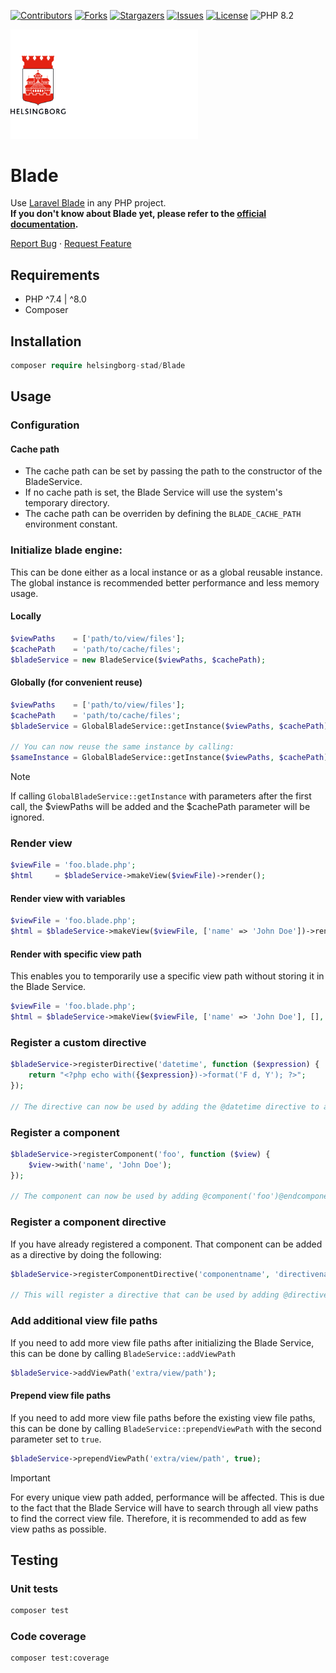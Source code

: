 <!-- Shields -->
[![Contributors][contributors-shield]][contributors-url]
[![Forks][forks-shield]][forks-url]
[![Stargazers][stars-shield]][stars-url]
[![Issues][issues-shield]][issues-url]
[![License][license-shield]][license-url]
![PHP 8.2](https://github.com/helsingborg-stad/Blade/actions/workflows/php-test.yaml/badge.svg)


<a href="https://github.com/helsingborg-stad/Blade">
    <img src="docs/images/hbg-github-logo-combo.png" alt="Logo" width="300">
</a>

# Blade

Use [Laravel Blade](https://laravel.com/docs/blade) in any PHP project.\
**If you don't know about Blade yet, please refer to the [official documentation](https://laravel.com/docs/blade).**
  
[Report Bug](https://github.com/helsingborg-stad/Blade/issues) · [Request Feature](https://github.com/helsingborg-stad/Blade/issues)
  

## Requirements
- PHP ^7.4 | ^8.0
- Composer


## Installation

```php
composer require helsingborg-stad/Blade
```

## Usage

### Configuration

#### Cache path
* The cache path can be set by passing the path to the constructor of the BladeService.
* If no cache path is set, the Blade Service will use the system's temporary directory.
* The cache path can be overriden by defining the `BLADE_CACHE_PATH` environment constant.

### Initialize blade engine:
This can be done either as a local instance or as a global reusable instance. The global instance is recommended better performance and less memory usage.

#### Locally
```php
$viewPaths    = ['path/to/view/files'];
$cachePath    = 'path/to/cache/files';
$bladeService = new BladeService($viewPaths, $cachePath);
```

#### Globally (for convenient reuse)
```php
$viewPaths    = ['path/to/view/files'];
$cachePath    = 'path/to/cache/files';
$bladeService = GlobalBladeService::getInstance($viewPaths, $cachePath);

// You can now reuse the same instance by calling:
$sameInstance = GlobalBladeService::getInstance($viewPaths, $cachePath);
```
> [!NOTE]
> If calling `GlobalBladeService::getInstance` with parameters after the first call, the $viewPaths will be added and the $cachePath parameter will be ignored.

### Render view

```php
$viewFile = 'foo.blade.php';
$html     = $bladeService->makeView($viewFile)->render();
```

#### Render view with variables

```php
$viewFile = 'foo.blade.php';
$html = $bladeService->makeView($viewFile, ['name' => 'John Doe'])->render();
```

#### Render with specific view path
This enables you to temporarily use a specific view path without storing it in the Blade Service.
```php
$viewFile = 'foo.blade.php';
$html = $bladeService->makeView($viewFile, ['name' => 'John Doe'], [], 'specific/view/path')->render();
```


### Register a custom directive

```php
$bladeService->registerDirective('datetime', function ($expression) {
    return "<?php echo with({$expression})->format('F d, Y'); ?>";
});

// The directive can now be used by adding the @datetime directive to a view file.
```

### Register a component

```php
$bladeService->registerComponent('foo', function ($view) {
    $view->with('name', 'John Doe');
});

// The component can now be used by adding @component('foo')@endcomponent to a view file.
```

### Register a component directive
If you have already registered a component. That component can be added as a directive by doing the following:
```php
$bladeService->registerComponentDirective('componentname', 'directivename');

// This will register a directive that can be used by adding @directivename()@enddirectivename to a view file, and it will output the component.
```

### Add additional view file paths
If you need to add more view file paths after initializing the Blade Service, this can be done by calling `BladeService::addViewPath`
```php
$bladeService->addViewPath('extra/view/path');
```

#### Prepend view file paths
If you need to add more view file paths before the existing view file paths, this can be done by calling `BladeService::prependViewPath` with the second parameter set to `true`.
```php
$bladeService->prependViewPath('extra/view/path', true);
```

> [!IMPORTANT]
> For every unique view path added, performance will be affected. This is due to the fact that the Blade Service will have to search through all view paths to find the correct view file. Therefore, it is recommended to add as few view paths as possible.

## Testing

### Unit tests
```bash
composer test
```

### Code coverage
```bash
composer test:coverage
```

<!-- MARKDOWN LINKS & IMAGES -->
<!-- https://www.markdownguide.org/basic-syntax/#reference-style-links -->
[contributors-shield]: https://img.shields.io/github/contributors/helsingborg-stad/Blade.svg?style=flat-square
[contributors-url]: https://github.com/helsingborg-stad/Blade/graphs/contributors
[forks-shield]: https://img.shields.io/github/forks/helsingborg-stad/Blade.svg?style=flat-square
[forks-url]: https://github.com/helsingborg-stad/Blade/network/members
[stars-shield]: https://img.shields.io/github/stars/helsingborg-stad/Blade.svg?style=flat-square
[stars-url]: https://github.com/helsingborg-stad/Blade/stargazers
[issues-shield]: https://img.shields.io/github/issues/helsingborg-stad/Blade.svg?style=flat-square
[issues-url]: https://github.com/helsingborg-stad/Blade/issues
[license-shield]: https://img.shields.io/github/license/helsingborg-stad/Blade.svg?style=flat-square
[license-url]: https://raw.githubusercontent.com/helsingborg-stad/Blade/main/LICENSE